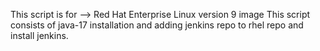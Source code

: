 This script is for --> Red Hat Enterprise Linux version 9 image
This script consists of java-17 installation and adding jenkins repo to rhel repo and install jenkins.